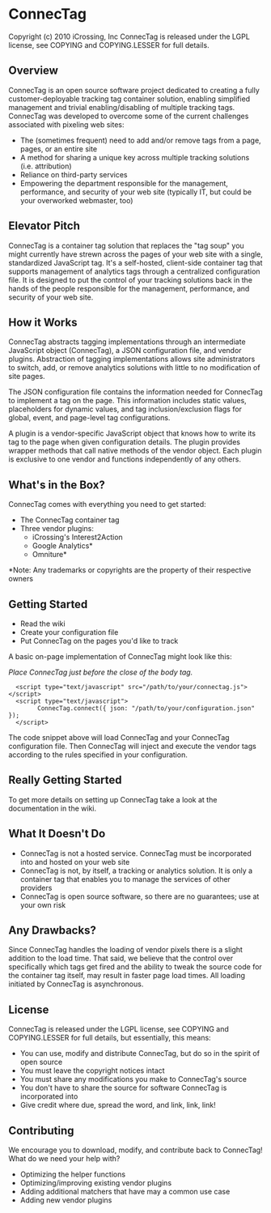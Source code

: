 ConnecTag
=============

Copyright (c) 2010 iCrossing, Inc
ConnecTag is released under the LGPL license, see COPYING and COPYING.LESSER for full details.

Overview
--------

ConnecTag is an open source software project dedicated to creating a fully customer-deployable tracking tag container solution, enabling simplified management and trivial enabling/disabling of multiple tracking tags. ConnecTag was developed to overcome some of the current challenges associated with pixeling web sites:

- The (sometimes frequent) need to add and/or remove tags from a page, pages, or an entire site
- A method for sharing a unique key across multiple tracking solutions (i.e. attribution)
- Reliance on third-party services
- Empowering the department responsible for the management, performance, and security of your web site (typically IT, but could be your overworked webmaster, too)

Elevator Pitch
--------------

ConnecTag is a container tag solution that replaces the "tag soup" you might currently have strewn across the pages of your web site with a single, standardized JavaScript tag. It's a self-hosted, client-side container tag that supports management of analytics tags through a centralized configuration file. It is designed to put the control of your tracking solutions back in the hands of the people responsible for the management, performance, and security of your web site.

How it Works
------------

ConnecTag abstracts tagging implementations through an intermediate JavaScript object (ConnecTag), a JSON configuration file, and vendor plugins. Abstraction of tagging implementations allows site administrators to switch, add, or remove analytics solutions with little to no modification of site pages.

The JSON configuration file contains the information needed for ConnecTag to implement a tag on the page. This information includes static values, placeholders for dynamic values, and tag inclusion/exclusion flags for global, event, and page-level tag configurations.

A plugin is a vendor-specific JavaScript object that knows how to write its tag to the page when given configuration details. The plugin provides wrapper methods that call native methods of the vendor object. Each plugin is exclusive to one vendor and functions independently of any others.

What's in the Box?
------------------

ConnecTag comes with everything you need to get started:

   - The ConnecTag container tag
   - Three vendor plugins:
      - iCrossing's Interest2Action
      - Google Analytics\*
      - Omniture\*

\*Note: Any trademarks or copyrights are the property of their respective owners

Getting Started
---------------

- Read the wiki
- Create your configuration file
- Put ConnecTag on the pages you'd like to track

A basic on-page implementation of ConnecTag might look like this:

_Place ConnecTag just before the close of the body tag._

      <script type="text/javascript" src="/path/to/your/connectag.js"></script>
      <script type="text/javascript">
            ConnecTag.connect({ json: "/path/to/your/configuration.json" });
      </script>

The code snippet above will load ConnecTag and your ConnecTag configuration file. Then ConnecTag will inject and execute the vendor tags according to the rules specified in your configuration.

Really Getting Started
----------------------

To get more details on setting up ConnecTag take a look at the documentation in the wiki.

What It Doesn't Do
------------------

- ConnecTag is not a hosted service. ConnecTag must be incorporated into and hosted on your web site
- ConnecTag is not, by itself, a tracking or analytics solution. It is only a container tag that enables you to manage the services of other providers
- ConnecTag is open source software, so there are no guarantees; use at your own risk

Any Drawbacks?
--------------

Since ConnecTag handles the loading of vendor pixels there is a slight addition to the load time. That said, we believe that the control over specifically which tags get fired and the ability to tweak the source code for the container tag itself, may result in faster page load times. All loading initiated by ConnecTag is asynchronous.

License
-------

ConnecTag is released under the LGPL license, see COPYING and COPYING.LESSER for full details, but essentially, this means:

- You can use, modify and distribute ConnecTag, but do so in the spirit of open source
- You must leave the copyright notices intact
- You must share any modifications you make to ConnecTag's source
- You don't have to share the source for software ConnecTag is incorporated into
- Give credit where due, spread the word, and link, link, link!

Contributing
------------

We encourage you to download, modify, and contribute back to ConnecTag\! What do we need your help with?

- Optimizing the helper functions
- Optimizing/improving existing vendor plugins
- Adding additional matchers that have may a common use case
- Adding new vendor plugins
